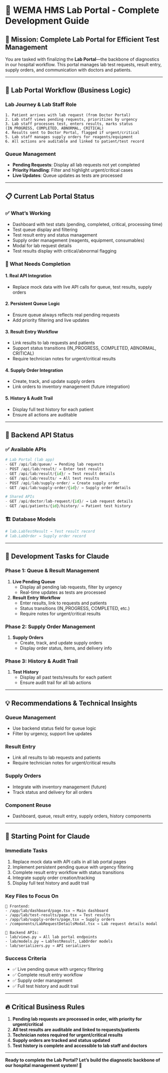 # 🧪 WEMA HMS Lab Portal - Complete Development Guide

## 🎯 Mission: Complete Lab Portal for Efficient Test Management

You are tasked with finalizing the **Lab Portal**—the backbone of diagnostics in our hospital workflow. This portal manages lab test requests, result entry, supply orders, and communication with doctors and patients.

---

## 🏥 Lab Portal Workflow (Business Logic)

### Lab Journey & Lab Staff Role
```
1. Patient arrives with lab request (from Doctor Portal)
2. Lab staff views pending requests, prioritizes by urgency
3. Lab staff processes test, enters results, marks status (IN_PROGRESS, COMPLETED, ABNORMAL, CRITICAL)
4. Results sent to Doctor Portal, flagged if urgent/critical
5. Lab staff manages supply orders for reagents/equipment
6. All actions are auditable and linked to patient/test record
```

### Queue Management
- **Pending Requests**: Display all lab requests not yet completed
- **Priority Handling**: Filter and highlight urgent/critical cases
- **Live Updates**: Queue updates as tests are processed

---

## 📋 Current Lab Portal Status

### ✅ What’s Working
- Dashboard with test stats (pending, completed, critical, processing time)
- Test queue display and filtering
- Test result entry and status management
- Supply order management (reagents, equipment, consumables)
- Modal for lab request details
- Test results display with critical/abnormal flagging

### 🔧 What Needs Completion

#### 1. Real API Integration
- Replace mock data with live API calls for queue, test results, supply orders

#### 2. Persistent Queue Logic
- Ensure queue always reflects real pending requests
- Add priority filtering and live updates

#### 3. Result Entry Workflow
- Link results to lab requests and patients
- Support status transitions (IN_PROGRESS, COMPLETED, ABNORMAL, CRITICAL)
- Require technician notes for urgent/critical results

#### 4. Supply Order Integration
- Create, track, and update supply orders
- Link orders to inventory management (future integration)

#### 5. History & Audit Trail
- Display full test history for each patient
- Ensure all actions are auditable

---

## 🔌 Backend API Status

### ✅ Available APIs
```python
# Lab Portal (lab app)
- GET /api/lab/queue/ → Pending lab requests
- POST /api/lab/result/ → Enter test result
- GET /api/lab/result/{id}/ → Test result details
- GET /api/lab/results/ → All test results
- POST /api/lab/supply-order/ → Create supply order
- GET /api/lab/supply-order/{id}/ → Supply order details

# Shared APIs
- GET /api/doctor/lab-request/{id}/ → Lab request details
- GET /api/patients/{id}/history/ → Patient test history
```

### 🏗️ Database Models
```python
# lab.LabTestResult → Test result record
# lab.LabOrder → Supply order record
```

---

## 🚀 Development Tasks for Claude

### Phase 1: Queue & Result Management
1. **Live Pending Queue**
   - Display all pending lab requests, filter by urgency
   - Real-time updates as tests are processed
2. **Result Entry Workflow**
   - Enter results, link to requests and patients
   - Status transitions (IN_PROGRESS, COMPLETED, etc.)
   - Require notes for urgent/critical results

### Phase 2: Supply Order Management
1. **Supply Orders**
   - Create, track, and update supply orders
   - Display order status, items, and delivery info

### Phase 3: History & Audit Trail
1. **Test History**
   - Display all past tests/results for each patient
   - Ensure audit trail for all lab actions

---

## 💡 Recommendations & Technical Insights

### Queue Management
- Use backend status field for queue logic
- Filter by urgency, support live updates

### Result Entry
- Link all results to lab requests and patients
- Require technician notes for urgent/critical results

### Supply Orders
- Integrate with inventory management (future)
- Track status and delivery for all orders

### Component Reuse
- Dashboard, queue, result entry, supply orders, history components

---

## 🎯 Starting Point for Claude

### Immediate Tasks
1. Replace mock data with API calls in all lab portal pages
2. Implement persistent pending queue with urgency filtering
3. Complete result entry workflow with status transitions
4. Integrate supply order creation/tracking
5. Display full test history and audit trail

### Key Files to Focus On
```
📁 Frontend:
- /app/lab/dashboard/page.tsx → Main dashboard
- /app/lab/test-results/page.tsx → Test results
- /app/lab/supply-orders/page.tsx → Supply orders
- /components/LabRequestDetailsModal.tsx → Lab request details modal

📁 Backend APIs:
- lab/views.py → All lab portal endpoints
- lab/models.py → LabTestResult, LabOrder models
- lab/serializers.py → API serializers
```

### Success Criteria
- ✅ Live pending queue with urgency filtering
- ✅ Complete result entry workflow
- ✅ Supply order management
- ✅ Full test history and audit trail

---

## 🔥 Critical Business Rules

1. **Pending lab requests are processed in order, with priority for urgent/critical**
2. **All test results are auditable and linked to requests/patients**
3. **Technician notes required for urgent/critical results**
4. **Supply orders are tracked and status updated**
5. **Test history is complete and accessible to lab staff and doctors**

---

**Ready to complete the Lab Portal? Let’s build the diagnostic backbone of our hospital management system! 🚀**
